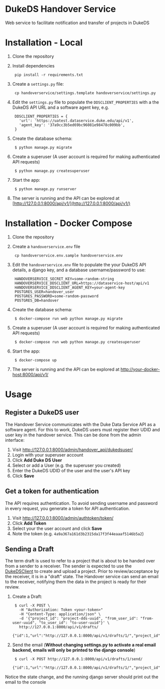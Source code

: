 DukeDS Handover Service
=======================

Web service to facilitate notification and transfer of projects in DukeDS

Installation - Local
====================

1. Clone the repository
2. Install dependencies

        pip install -r requirements.txt

3. Create a `settings.py` file:

        cp handoverservice/settings.template handoverservice/settings.py

4. Edit the `settings.py` file to populate the `DDSCLIENT_PROPERTIES` with a the DukeDS API URL and a software agent key, e.g.

        DDSCLIENT_PROPERTIES = {
          'url': 'https://uatest.dataservice.duke.edu/api/v1',
          'agent_key': '37a9cc3b5ed69bc96081e98478c009bb',
        }

5. Create the database schema:

        $ python manage.py migrate

6. Create a superuser (A user account is required for making authenticated API requests)

        $ python manage.py createsuperuser

6. Start the app:

        $ python manage.py runserver

7. The server is running and the API can be explored at [http://127.0.0.1:8000/api/v1/](http://127.0.0.1:8000/api/v1/)


Installation - Docker Compose
=============================

1. Clone the repository
2. Create a `handoverservice.env` file

        cp handoverservice.env.sample handoverservice.env

3. Edit the `handoverservice.env` file to populate the your DukeDS API details, a django key, and a database username/password to use:

        HANDOVERSERVICE_SECRET_KEY=some-random-string
        HANDOVERSERVICE_DDSCLIENT_URL=https://dataservice-host/api/v1
        HANDOVERSERVICE_DDSCLIENT_AGENT_KEY=your-agent-key
        POSTGRES_USER=handover_user
        POSTGRES_PASSWORD=some-random-password
        POSTGRES_DB=handover

4. Create the database schema:

        $ docker-compose run web python manage.py migrate

5. Create a superuser (A user account is required for making authenticated API requests)

        $ docker-compose run web python manage.py createsuperuser

6. Start the app:

        $ docker-compose up

7. The server is running and the API can be explored at  [http://your-docker-host:8000/api/v1/](http://your-docker-host:8000/api/v1/)


Usage
=====

## Register a DukeDS user

The Handover Service communicates with the Duke Data Service API as a software agent. For this to work, DukeDS users must register their UDID and user key in the handover service. This can be done from the admin interface:

1. Visit http://127.0.0.1:8000/admin/handover_api/dukedsuser/
2. Login with your superuser account
3. Click **Add Duke DS User**
  1. Select or add a User (e.g. the superuser you created)
  2. Enter the DukeDS UDID of the user and the user's API key
  3. Click **Save**

## Get a token for authentication

The API requires authentication. To avoid sending username and password in every request, you generate a token for API authentication.

1. Visit http://127.0.0.1:8000/admin/authtoken/token/
2. Click **Add Token**
4. Select your the user account and click **Save**
5. Note the token (e.g. `4a9a367a161d3b2315da17f3f44eaaaf5146b5a2`)

## Sending a Draft

The term draft is used to refer to a project that is about to be handed over from a sender to a receiver. The sender is expected to use the [DukeDSClient](https://github.com/Duke-GCB/DukeDSClient) to create and upload a project. Prior to review/acceptance by the receiver, it is in a "draft" state. The Handover service can send an email to the receiver, notifying them the data in the project is ready for their review.


1. Create a Draft:

        $ curl -X POST \
          -H "Authorization: Token <your-token>"
          -H "Content-Type: application/json" \
          -d '{"project_id": "project-dds-uuid", "from_user_id": "from-user-uuid", "to_user_id": "to-user-uuid"}' \
          http://127.0.0.1:8000/api/v1/drafts/
          {"id":1,"url":"http://127.0.0.1:8000/api/v1/drafts/1/","project_id":"xxxx","from_user_id":"xxxx","to_user_id":"xxxx","state":0}

2. Send the email (**Without changing settings.py to activate a real email backend, emails will only be printed to the django console**)

        $ curl -X POST http://127.0.0.1:8000/api/v1/drafts/1/send/
            {"id":1,"url":"http://127.0.0.1:8000/api/v1/drafts/1/","project_id":"xxxx","from_user_id":"xxxx","to_user_id":"xxxx","state":1}

Notice the state change, and the running django server should print out the email to the console
